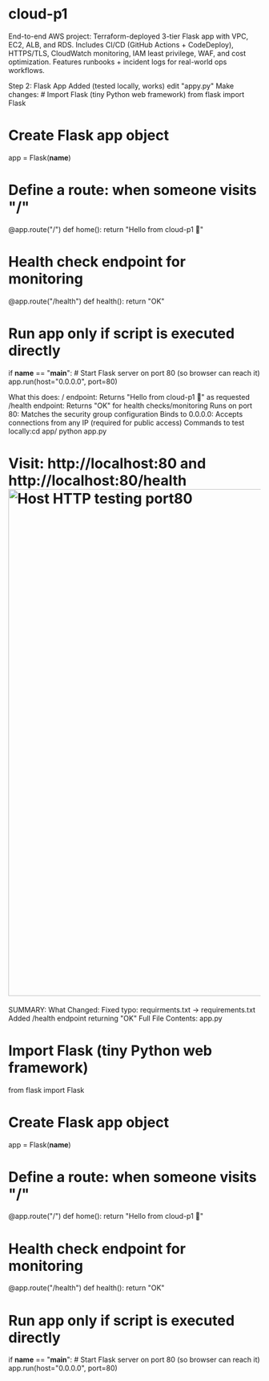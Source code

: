 # cloud-p1
End-to-end AWS project: Terraform-deployed 3-tier Flask app with VPC, EC2, ALB, and RDS. Includes CI/CD (GitHub Actions + CodeDeploy), HTTPS/TLS, CloudWatch monitoring, IAM least privilege, WAF, and cost optimization. Features runbooks + incident logs for real-world ops workflows.

Step 2: Flask App Added (tested locally, works)
edit "appy.py"
Make changes: # Import Flask (tiny Python web framework)
from flask import Flask

# Create Flask app object
app = Flask(__name__)

# Define a route: when someone visits "/"
@app.route("/")
def home():
    return "Hello from cloud-p1 🚀"

# Health check endpoint for monitoring
@app.route("/health")
def health():
    return "OK"

# Run app only if script is executed directly
if __name__ == "__main__":
    # Start Flask server on port 80 (so browser can reach it)
    app.run(host="0.0.0.0", port=80)


What this does:
/ endpoint: Returns "Hello from cloud-p1 🚀" as requested
/health endpoint: Returns "OK" for health checks/monitoring
Runs on port 80: Matches the security group configuration
Binds to 0.0.0.0: Accepts connections from any IP (required for public access)
Commands to test locally:cd app/
python app.py
# Visit: http://localhost:80 and http://localhost:80/health<img width="1530" height="1010" alt="Host HTTP testing port80" src="https://github.com/user-attachments/assets/2a0077f8-6b37-4390-8667-ab63239ec214" />

SUMMARY:
What Changed:
Fixed typo: requirments.txt → requirements.txt
Added /health endpoint returning "OK"
Full File Contents:
app.py


# Import Flask (tiny Python web framework)
from flask import Flask

# Create Flask app object
app = Flask(__name__)

# Define a route: when someone visits "/"
@app.route("/")
def home():
    return "Hello from cloud-p1 🚀"

# Health check endpoint for monitoring
@app.route("/health")
def health():
    return "OK"

# Run app only if script is executed directly
if __name__ == "__main__":
    # Start Flask server on port 80 (so browser can reach it)
    app.run(host="0.0.0.0", port=80)
